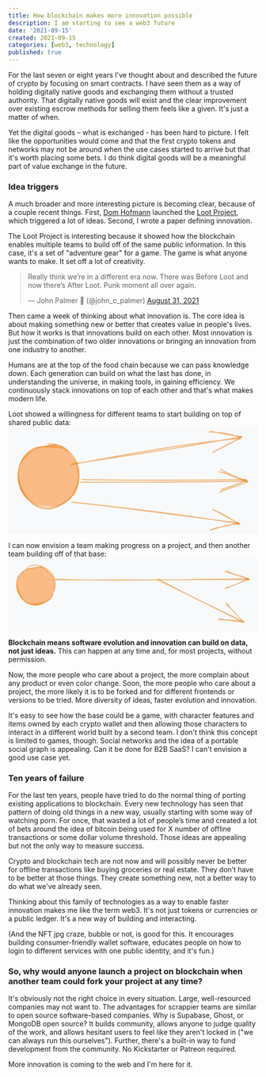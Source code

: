```yaml
---
title: How blockchain makes more innovation possible
description: I am starting to see a web3 future
date: '2021-09-15'
created: 2021-09-15
categories: [web3, technology]
published: true
---
```


For the last seven or eight years I've thought about and described the future of crypto by focusing on smart contracts. I have seen them as a way of holding digitally native goods and exchanging them without a trusted authority. That digitally native goods will exist and the clear improvement over existing escrow methods for selling them feels like a given. It's just a matter of when.

Yet the digital goods – what is exchanged - has been hard to picture. I felt like the opportunities would come and that the first crypto tokens and networks may not be around when the use cases started to arrive but that it's worth placing some bets. I do think digital goods will be a meaningful part of value exchange in the future.

### Idea triggers

A much broader and more interesting picture is becoming clear, because of a couple recent things. First, [Dom Hofmann](https://twitter.com/dhof/) launched the [Loot Project](https://www.lootproject.com/), which triggered a lot of ideas. Second, I wrote a paper defining innovation.

The Loot Project is interesting because it showed how the blockchain enables multiple teams to build off of the same public information. In this case, it's a set of "adventure gear" for a game. The game is what anyone wants to make. It set off a lot of creativity.

<blockquote class="twitter-tweet"><p lang="en" dir="ltr">Really think we’re in a different era now. There was Before Loot and now there’s After Loot. Punk moment all over again.</p>&mdash; John Palmer 🥳 (@john_c_palmer) <a href="https://twitter.com/john_c_palmer/status/1432606797186179072?ref_src=twsrc%5Etfw">August 31, 2021</a></blockquote> <script async src="https://platform.twitter.com/widgets.js" charset="utf-8"></script>

Then came a week of thinking about what innovation is. The core idea is about making something new or better that creates value in people's lives. But how it works is that innovations build on each other. Most innovation is just the combination of two older innovations or bringing an innovation from one industry to another.

Humans are at the top of the food chain because we can pass knowledge down. Each generation can build on what the last has done, in understanding the universe, in making tools, in gaining efficiency. We continuously stack innovations on top of each other and that's what makes modern life.

Loot showed a willingness for different teams to start building on top of shared public data:
<svg xmlns="http://www.w3.org/2000/svg" viewBox="0 0 247.19127095 106.41259271">
<path fill="#f8f9fa" d="M0 0h247.19127095v106.41259271H0z"/>
<g stroke-opacity=".5" fill-opacity=".5" stroke-linecap="round">
<path d="M37.47 16.99961353c5.79-1.19 13.7 1.55 18.98 5.47 5.29 3.91 10.78 11.4 12.73 18.01 1.94 6.61 1.48 15.57-1.08 21.66-2.55 6.08-8.32 12.2-14.24 14.86-5.93 2.65-14.73 2.66-21.28 1.04-6.54-1.61-14.16-5.49-18-10.75s-5.71-14.04-5.03-20.83c.68-6.79 3.84-15.08 9.12-19.91 5.27-4.83 17.99-7.66 22.54-9.07 4.54-1.41 4.74.25 4.72.62m6.66 2.47c5.43 2.24 11.45 8.99 14.09 15.12 2.65 6.14 3.62 15.35 1.78 21.69-1.83 6.34-7.15 12.84-12.78 16.34-5.64 3.49-14.74 5.11-21.03 4.64-6.29-.47-12.81-2.47-16.71-7.46-3.9-4.98-6.34-15.64-6.67-22.43-.32-6.79.98-13.45 4.72-18.29 3.74-4.85 11.54-9.07 17.72-10.79 6.17-1.72 15.82.29 19.32.48s1.71.17 1.66.66" stroke-width="0" fill="#fd7e14"/>
<path d="M48.93 18.17961353c5.84 1.11 12.13 6.3 15.59 11.8 3.46 5.51 5.66 14.5 5.18 21.23-.48 6.74-3.59 14.39-8.07 19.18-4.48 4.8-12.36 8.85-18.8 9.62-6.45.76-14.49-1.17-19.86-5.01-5.38-3.84-10.64-11.39-12.41-18.02-1.76-6.63-.85-15.76 1.83-21.76 2.69-5.99 7.71-11.84 14.29-14.21 6.58-2.37 20.22-.44 25.2-.01 4.97.44 4.65 2.4 4.62 2.63m-12-6.45c6.03.84 15.67 7.16 19.9 12.5 4.24 5.35 5.91 12.88 5.52 19.55-.4 6.67-3.43 15.16-7.89 20.49-4.47 5.32-12.7 10.28-18.91 11.46-6.22 1.18-13.2-.48-18.39-4.38-5.2-3.9-10.56-12.56-12.76-19.02-2.21-6.45-2.82-13.79-.47-19.7 2.36-5.91 8.83-12.54 14.61-15.75 5.77-3.22 17.01-2.97 20.04-3.55 3.02-.58-2-.19-1.91.06" stroke="#e67700" fill="none"/>
</g>
<g stroke-linecap="round" stroke-opacity=".5" fill-opacity=".5">
<path d="M62.28571429 37.75961353c67.2-12.89 130.12-23.04 166.91-25.86m-165.5 25c64.27-9.39 128.37-19.61 166.87-26.9" stroke="#e67700" fill="none"/>
<path d="M202.60571429 25.58961353c13.79-7.33 23.28-12.82 27.58-13.72m-26.18 12.86c10.78-5.2 21.34-10.75 27.56-14.76" stroke="#e67700" fill="none"/>
<path d="M199.01571429 5.37961353c15.21.4 26.07 2.66 31.17 6.49m-29.76-7.35c12.21 2.58 24.15 4.8 31.14 5.45" stroke="#e67700" fill="none"/>
</g>
<g stroke-linecap="round" stroke-opacity=".5" fill-opacity=".5">
<path d="M73.11857143 52.50247068c36.38.25 73.73 1.22 162.92-.03m-164.51 2.63c34-.42 66.23.74 165.66-1.21" stroke="#e67700" fill="none"/>
<path d="M210.83857143 62.71247068c4.38-2.04 9.83-3.21 25.25-9.26m-26.84 11.87c6.45-3.57 11.06-4.26 27.99-10.44" stroke="#e67700" fill="none"/>
<path d="M210.54857143 42.19247068c4.65 2.72 10.16 6.3 25.54 11.26m-27.14-8.65c6.34.55 11 3.98 28.29 10.08" stroke="#e67700" fill="none"/>
</g>
<g stroke-linecap="round" stroke-opacity=".5" fill-opacity=".5">
<path d="M63.02714286 74.69247068c55.17 6.11 105.09 11.43 166.5 21.72m-166.36-21.68c44.21 4.45 89.78 10.97 165.76 20.81" stroke="#e67700" fill="none"/>
<path d="M199.80714286 102.39247068c10.93-2.38 16.68-5.9 28.88-5.82m-28.74 5.86c6.6-2.81 14.81-3.76 28.14-6.73" stroke="#e67700" fill="none"/>
<path d="M202.47714286 82.05247068c10.12 4.15 15.02 7.16 26.21 14.52m-26.07-14.48c6.05 2.71 13.53 7.28 25.47 13.61" stroke="#e67700" fill="none"/>
</g>
</svg>

I can now envision a team making progress on a project, and then another team building off of that base:
<svg xmlns="http://www.w3.org/2000/svg" viewBox="0 0 297.90159387 87.13419927">
<path fill="#f8f9fa" d="M0 0h297.90159387v87.13419927H0z"/>
<g stroke-opacity=".5" fill-opacity=".5" stroke-linecap="round">
<path d="M37 10.19c4.58.49 9.96 4.75 12.92 8.58 2.96 3.84 4.81 9.62 4.84 14.44.03 4.81-1.84 10.68-4.67 14.45-2.83 3.78-7.65 7.47-12.31 8.19-4.66.73-11.21-1.25-15.66-3.83-4.44-2.58-9.21-7.02-11.03-11.62-1.81-4.61-1.63-11.56.14-16.02 1.76-4.45 5.98-8.46 10.44-10.7 4.46-2.25 13.24-2.25 16.33-2.76 3.08-.5 2.35-.56 2.18-.28m.69 1.52c4.39 1.3 9.51 5.53 11.69 9.71 2.17 4.17 2.36 10.45 1.38 15.32-.98 4.87-3.58 10.59-7.26 13.91-3.68 3.33-9.85 6.27-14.82 6.07-4.97-.21-11.65-4.14-15-7.32-3.34-3.17-4.57-6.85-5.08-11.73-.5-4.88-.36-13.35 2.06-17.56 2.43-4.22 7.99-6.25 12.48-7.73 4.48-1.49 12.3-.76 14.44-1.17 2.13-.42-1.33-1.39-1.62-1.31" stroke-width="0" fill="#fd7e14"/>
<path d="M35.78 10.47c4.44.2 9.59 3.52 12.98 6.84 3.39 3.32 7.02 8.19 7.38 13.06.36 4.88-2.26 12.1-5.22 16.21-2.95 4.1-7.95 7.19-12.52 8.41-4.57 1.22-10.54.99-14.9-1.1-4.36-2.09-9.1-6.82-11.25-11.43-2.15-4.6-2.99-11.54-1.66-16.21 1.33-4.67 5.14-9.22 9.63-11.81 4.5-2.58 13.96-3.13 17.37-3.7 3.4-.58 2.95-.15 3.06.24m-17.13-.04c4.11-2.34 9.46-3.02 14.3-1.67s11.9 5.5 14.74 9.75 2.76 10.7 2.3 15.76c-.46 5.06-1.59 11.3-5.04 14.59-3.45 3.28-10.94 4.47-15.67 5.12-4.74.65-8.98 1.5-12.74-1.24-3.75-2.74-8.13-10.19-9.79-15.2-1.65-5.01-2.03-10.6-.13-14.87 1.91-4.27 9.79-9.1 11.56-10.75 1.78-1.65-1.15.25-.91.84" stroke="#e67700" fill="none"/>
</g>
<g stroke-linecap="round" stroke-opacity=".5" fill-opacity=".5">
<path d="M53.71714286 24.81428571c62.71 3.57 129.63.94 233.98.1m-235.58 1.39c65.51.37 131.31-1 235.78-.56" stroke="#e67700" fill="none"/>
<path d="M260.72714286 34.93428571c5.33.16 15.69-5.78 26.14-10.14m-28.04 11.91c8.25-2.57 16.81-7.03 28.28-10.93" stroke="#e67700" fill="none"/>
<path d="M260.72714286 14.41428571c5.38 5.8 15.73 5.48 26.14 10.38m-28.04-8.61c8.17 3.1 16.73 4.31 28.28 9.59" stroke="#e67700" fill="none"/>
</g>
<g stroke-linecap="round" stroke-opacity=".5" fill-opacity=".5">
<path d="M178.44142857 26.58428571c23.31 10.54 44.63 21.87 103.38 50.55m-102.82-52.13c22.68 12.64 43.35 22.67 101.83 50.88" stroke="#e67700" fill="none"/>
<path d="M250.85142857 73.72428571c7.58-.21 13.18.88 30.18 2.87m-29.61-4.46c6.66 2 11.5 1.73 28.62 3.22" stroke="#e67700" fill="none"/>
<path d="M259.79142857 55.24428571c5.67 3.7 9.35 8.76 21.24 21.35m-20.67-22.93c4.8 5.95 7.71 9.67 19.68 21.69" stroke="#e67700" fill="none"/>
</g>
</svg>

**Blockchain means software evolution and innovation can build on data, not just ideas.** This can happen at any time and, for most projects, without permission.

Now, the more people who care about a project, the more complain about any product or even color change. Soon, the more people who care about a project, the more likely it is to be forked and for different frontends or versions to be tried. More diversity of ideas, faster evolution and innovation.

It's easy to see how the base could be a game, with character features and items owned by each crypto wallet and then allowing those characters to interact in a different world built by a second team. I don't think this concept is limited to games, though. Social networks and the idea of a portable social graph is appealing. Can it be done for B2B SaaS? I can't envision a good use case yet.

### Ten years of failure

For the last ten years, people have tried to do the normal thing of porting existing applications to blockchain. Every new technology has seen that pattern of doing old things in a new way, usually starting with some way of watching porn. For once, that wasted a lot of people’s time and created a lot of bets around the idea of bitcoin being used for X number of offline transactions or some dollar volume threshold. Those ideas are appealing but not the only way to measure success.

Crypto and blockchain tech are not now and will possibly never be better for offline transactions like buying groceries or real estate. They don’t have to be better at those things. They create something new, not a better way to do what we've already seen.

Thinking about this family of technologies as a way to enable faster innovation makes me like the term web3. It's not just tokens or currencies or a public ledger. It's a new way of building and interacting.

(And the NFT jpg craze, bubble or not, is good for this. It encourages building consumer-friendly wallet software, educates people on how to login to different services with one public identity, and it's fun.)

### So, why would anyone launch a project on blockchain when another team could fork your project at any time?

It's obviously not the right choice in every situation. Large, well-resourced companies may not want to. The advantages for scrappier teams are similar to open source software-based companies. Why is Supabase, Ghost, or MongoDB open source? It builds community, allows anyone to judge quality of the work, and allows hesitant users to feel like they aren't locked in ("we can always run this ourselves"). Further, there's a built-in way to fund development from the community. No Kickstarter or Patreon required.

More innovation is coming to the web and I'm here for it.
